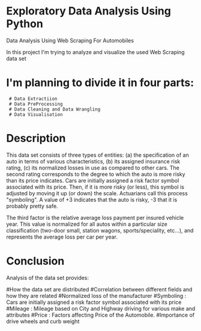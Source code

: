# Exploratory Data Analysis Using Python
 Data Analysis Using Web Scraping For Automobiles
 
 In this project I'm trying to analyze and visualize the used Web Scraping data set

# I'm planning to divide it in four parts:

     # Data Extractiion
     # Data PreProcessing
     # Data Cleaning and Data Wrangling
     # Data Visualisation

# Description

 This data set consists of three types of entities: (a) the specification of an auto in terms of various characteristics, (b) its assigned insurance risk rating, (c) its normalized losses in use as compared to other cars. The second rating corresponds to the degree to which the auto is more risky than its price indicates. Cars are initially assigned a risk factor symbol associated with its price. Then, if it is more risky (or less), this symbol is adjusted by moving it up (or down) the scale. Actuarians call this process "symboling". A value of +3 indicates that the auto is risky, -3 that it is probably pretty safe.

The third factor is the relative average loss payment per insured vehicle year. This value is normalized for all autos within a particular size classification (two-door small, station wagons, sports/speciality, etc...), and represents the average loss per car per year.


# Conclusion

 Analysis of the data set provides:

  #How the data set are distributed
  #Correlation between different fields and how they are related
  #Normalized loss of the manufacturer
  #Symboling : Cars are initially assigned a risk factor symbol associated with its price
  #Mileage : Mileage based on City and Highway driving for various make and attributes
  #Price : Factors affecting Price of the Automobile.
  #Importance of drive wheels and curb weight
